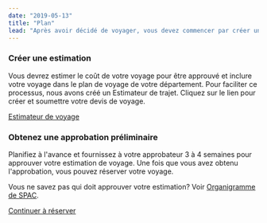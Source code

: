 ```yaml
---
date: "2019-05-13"
title: "Plan"
lead: "Après avoir décidé de voyager, vous devez commencer par créer un devis. L'estimation devrait donner une approximation globale du coût total du voyage, afin qu'il puisse être approuvé."
---
```


<article class="content-left col-xs-12 col-sm-12 col-md-12">

<div class="card px-4 pt-4 my-4 bg-light">
    <div class="row">
        <div class="col-sm-8">

### Créer une estimation

Vous devrez estimer le coût de votre voyage pour être approuvé et inclure votre voyage dans le plan de voyage de votre département. Pour faciliter ce processus, nous avons créé un Estimateur de trajet. Cliquez sur le lien pour créer et soumettre votre devis de voyage.
        </div>
        <div class="col-sm-4">
            <p class="text-center"><a href="https://gc-travel-estimator.herokuapp.com/" class="btn btn-primary my-4 px-4">Estimateur de voyage</a></p>
        </div>
    </div>
</div>


<div class="card p-4 my-4 bg-light">
    <div class="row">
        <div class="col-sm-8">

### Obtenez une approbation préliminaire

Planifiez à l'avance et fournissez à votre approbateur 3 à 4 semaines pour approuver votre estimation de voyage. Une fois que vous avez obtenu l'approbation, vous pouvez réserver votre voyage.

Vous ne savez pas qui doit approuver votre estimation? Voir [Organigramme de SPAC](https://www.tpsgc-pwgsc.gc.ca/apropos-about/org-eng.html).
        </div>
        <div class="col-sm-4">
            <!-- <p class="text-center">
                <a href="/fr/book" class="btn btn-primary my-4 px-4">Estimateur de voyage</a>
            </p> -->
        </div>
    </div>
</div>

<p class="text-center">
    <a href="/fr/book" class="btn btn-outline-primary my-4 px-4">Continuer à réserver</a>
</p>

</article>
